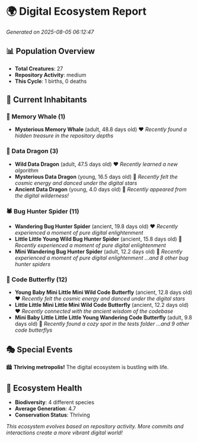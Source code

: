 # 🌍 Digital Ecosystem Report
*Generated on 2025-08-05 06:12:47*

## 📊 Population Overview
- **Total Creatures**: 27
- **Repository Activity**: medium
- **This Cycle**: 1 births, 0 deaths

## 👥 Current Inhabitants

### 🐋 Memory Whale (1)
- **Mysterious Memory Whale** (adult, 48.8 days old) ❤️
  *Recently found a hidden treasure in the repository depths*

### 🐉 Data Dragon (3)
- **Wild Data Dragon** (adult, 47.5 days old) ❤️
  *Recently learned a new algorithm*
- **Mysterious Data Dragon** (young, 16.5 days old) 💚
  *Recently felt the cosmic energy and danced under the digital stars*
- **Ancient Data Dragon** (young, 4.0 days old) 💚
  *Recently appeared from the digital wilderness!*

### 🕷️ Bug Hunter Spider (11)
- **Wandering Bug Hunter Spider** (ancient, 19.8 days old) ❤️
  *Recently experienced a moment of pure digital enlightenment*
- **Little Little Young Wild Bug Hunter Spider** (ancient, 15.8 days old) 💛
  *Recently experienced a moment of pure digital enlightenment*
- **Mini Wandering Bug Hunter Spider** (adult, 12.2 days old) 💚
  *Recently experienced a moment of pure digital enlightenment*
  *...and 8 other bug hunter spiders*

### 🦋 Code Butterfly (12)
- **Young Baby Mini Little Mini Wild Code Butterfly** (ancient, 12.8 days old) ❤️
  *Recently felt the cosmic energy and danced under the digital stars*
- **Little Little Mini Little Mini Wild Code Butterfly** (ancient, 12.2 days old) ❤️
  *Recently connected with the ancient wisdom of the codebase*
- **Mini Baby Little Little Little Young Wandering Code Butterfly** (adult, 9.8 days old) 💛
  *Recently found a cozy spot in the tests folder*
  *...and 9 other code butterflys*

## 🎭 Special Events

🏙️ **Thriving metropolis!** The digital ecosystem is bustling with life.

## 🔬 Ecosystem Health
- **Biodiversity**: 4 different species
- **Average Generation**: 4.7
- **Conservation Status**: Thriving

*This ecosystem evolves based on repository activity. More commits and interactions create a more vibrant digital world!*